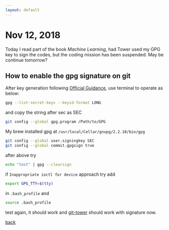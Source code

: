 ```yaml
---
layout: default
---
```


# Nov 12, 2018

Today I read part of the book *Machine Learning*, had Tower used my GPG key to sign the codes, but the coding mission has been suspended. May be continue tomorrow?

## How to enable the gpg signature on git

After key generation following [Official Guidance](https://help.github.com/articles/managing-commit-signature-verification/), use terminal to operate as below:

```bash
gpg --list-secret-keys --keyid-format LONG
```

and copy the string after sec as SEC

```bash
git config --global gpg.program /Path/to/GPG
```

My brew installed gpg at ```/usr/local/Cellar/gnupg/2.2.10/bin/gpg ```

```bash
git config --global user.signingkey SEC
git config --global commit.gpgsign true
```

after above try
```bash
echo "test" | gpg --clearsign
```

if ```Inappropriate ioctl for device``` approach try add
```bash
export GPG_TTY=$(tty)
```
in ```.bash_profile``` and

```bash
source .bash_profile
```

test again, it should work and [git-tower](https://www.git-tower.com/mac) should work with signature now.



[back](./)
